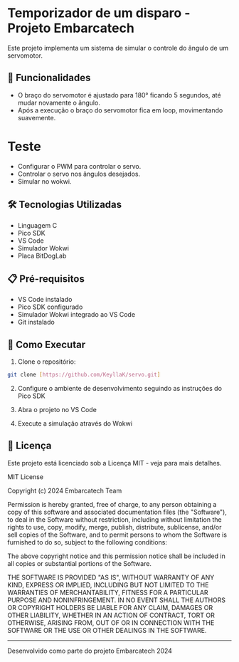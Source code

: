 # Temporizador de um disparo - Projeto Embarcatech

Este projeto implementa um sistema de simular o controle do ângulo de um servomotor.

## 🎯 Funcionalidades
- O braço do servomotor é ajustado para 180° ficando 5 segundos, até mudar novamente o ângulo.
- Após a execução o braço do servomotor fica em loop, movimentando suavemente.

# Teste
- Configurar o PWM para controlar o servo.
- Controlar o servo nos ângulos desejados.
- Simular no wokwi.

## 🛠️ Tecnologias Utilizadas

- Linguagem C
- Pico SDK
- VS Code
- Simulador Wokwi 
- Placa BitDogLab

## 📋 Pré-requisitos

- VS Code instalado
- Pico SDK configurado
- Simulador Wokwi integrado ao VS Code
- Git instalado

## 🚀 Como Executar

1. Clone o repositório:
```bash
git clone [https://github.com/KeyllaK/servo.git]
```

2. Configure o ambiente de desenvolvimento seguindo as instruções do Pico SDK

3. Abra o projeto no VS Code

4. Execute a simulação através do Wokwi

## 📝 Licença

Este projeto está licenciado sob a Licença MIT - veja para mais detalhes.

MIT License

Copyright (c) 2024 Embarcatech Team

Permission is hereby granted, free of charge, to any person obtaining a copy
of this software and associated documentation files (the "Software"), to deal
in the Software without restriction, including without limitation the rights
to use, copy, modify, merge, publish, distribute, sublicense, and/or sell
copies of the Software, and to permit persons to whom the Software is
furnished to do so, subject to the following conditions:

The above copyright notice and this permission notice shall be included in all
copies or substantial portions of the Software.

THE SOFTWARE IS PROVIDED "AS IS", WITHOUT WARRANTY OF ANY KIND, EXPRESS OR
IMPLIED, INCLUDING BUT NOT LIMITED TO THE WARRANTIES OF MERCHANTABILITY,
FITNESS FOR A PARTICULAR PURPOSE AND NONINFRINGEMENT. IN NO EVENT SHALL THE
AUTHORS OR COPYRIGHT HOLDERS BE LIABLE FOR ANY CLAIM, DAMAGES OR OTHER
LIABILITY, WHETHER IN AN ACTION OF CONTRACT, TORT OR OTHERWISE, ARISING FROM,
OUT OF OR IN CONNECTION WITH THE SOFTWARE OR THE USE OR OTHER DEALINGS IN THE
SOFTWARE.

---
Desenvolvido como parte do projeto Embarcatech 2024

